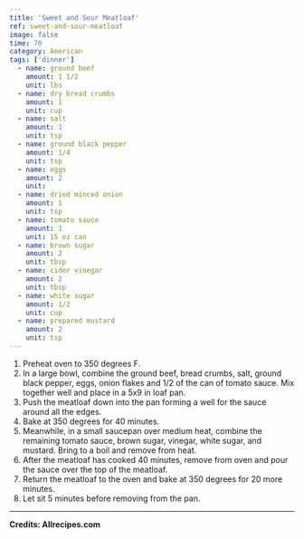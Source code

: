 ```yaml
---
title: 'Sweet and Sour Meatloaf'
ref: sweet-and-sour-meatloaf
image: false
time: 70
category: American
tags: ['dinner']
  - name: ground beef
    amount: 1 1/2
    unit: lbs
  - name: dry bread crumbs
    amount: 1
    unit: cup
  - name: salt
    amount: 1
    unit: tsp
  - name: ground black pepper
    amount: 1/4
    unit: tsp
  - name: eggs
    amount: 2
    unit: 
  - name: dried minced onion
    amount: 1
    unit: tsp
  - name: tomato sauce
    amount: 1
    unit: 15 oz can
  - name: brown sugar
    amount: 2
    unit: tbsp
  - name: cider vinegar
    amount: 2
    unit: tbsp
  - name: white sugar
    amount: 1/2
    unit: cup
  - name: prepared mustard
    amount: 2
    unit: tsp
---
```


1. Preheat oven to 350 degrees F.
2. In a large bowl, combine the ground beef, bread crumbs, salt, ground black pepper, eggs, onion flakes and 1/2 of the can of tomato sauce. Mix together well and place in a 5x9 in loaf pan.
3. Push the meatloaf down into the pan forming a well for the sauce around all the edges.
4. Bake at 350 degrees for 40 minutes.
5. Meanwhile, in a small saucepan over medium heat, combine the remaining tomato sauce, brown sugar, vinegar, white sugar, and mustard. Bring to a boil and remove from heat.
6. After the meatloaf has cooked 40 minutes, remove from oven and pour the sauce over the top of the meatloaf.
7. Return the meatloaf to the oven and bake at 350 degrees for 20 more minutes.
8. Let sit 5 minutes before removing from the pan.

---

**Credits: Allrecipes.com**